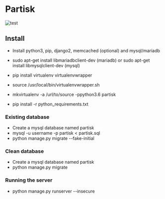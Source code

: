 # Partisk
![test](http://ci.presight.se/api/badges/Partisk/Partisk.nu/status.svg?branch=master)
## Install
* Install python3, pip, django2, memcached (optional) and mysql/mariadb
* sudo apt-get install libmariadbclient-dev (mariadb) or sudo apt-get install libmysqlclient-dev (mysql)

* pip install virtualenv virtualenvwrapper
* source /usr/local/bin/virtualenvwrapper.sh
* mkvirtualenv -a /url/to/source -ppython3.6 partisk
* pip install -r python_requirements.txt

### Existing database
* Create a mysql database named partisk
* mysql -u username -p partisk < partisk.sql
* python manage.py migrate --fake-initial

### Clean database
* Create a mysql database named partisk
* python manage.py migrate

### Running the server
* python manage.py runserver --insecure

